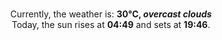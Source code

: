 <p  align="center"><br/>Currently, the weather is: <b> 30°C, <i>overcast clouds</i></b></br>Today, the sun rises at <b>04:49</b> and sets at <b>19:46</b>.</p>